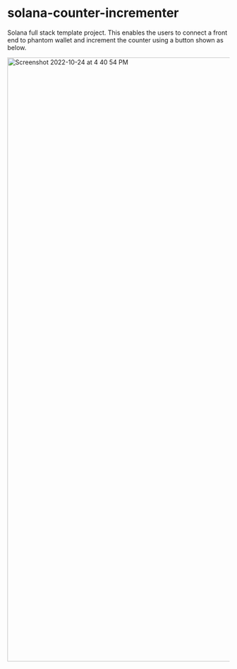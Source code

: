 # solana-counter-incrementer

Solana full stack template project. This enables the users to connect a front end to phantom wallet and increment the counter using a button shown as below.


<img width="1368" alt="Screenshot 2022-10-24 at 4 40 54 PM" src="https://user-images.githubusercontent.com/66530834/197484990-6e9735c0-5a2e-4338-8a85-d1ccca2fcd3d.png">
